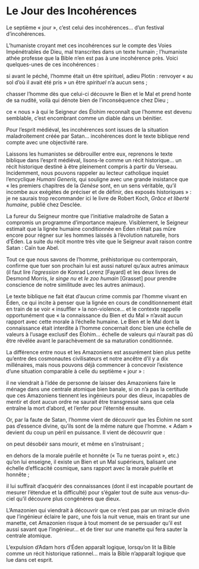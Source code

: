 # Le Jour des Incohérences

Le septième « jour », c’est celui des incohérences... d’un festival d’incohérences.

L’humaniste croyant met ces incohérences sur le compte des Voies Impénétrables de Dieu, mal transcrites dans un texte humain ; l’humaniste athée professe que la Bible n’en est pas à une incohérence près. Voici quelques-unes de ces incohérences :

si avant le péché, l’homme était un être spirituel, adieu Plotin : renvoyer « au sol d’où il avait été pris » un être *spirituel* n’a aucun sens ;

chasser l’homme dès que celui-ci découvre le Bien et le Mal et prend honte de sa nudité, voilà qui dénote bien de l’inconséquence chez Dieu ;

ce « nous » à qui le Seigneur des Élohim reconnaît que l’homme est devenu semblable, c’est encombrant comme un diable dans un bénitier.

Pour l’esprit médiéval, les incohérences sont issues de la situation maladroitement créée par Satan... incohérences dont le texte biblique rend compte avec une objectivité rare.

Laissons les humanistes se débrouiller entre eux, reprenons le texte biblique dans l’esprit médiéval, lisons-le comme un récit historique... un récit historique destiné à être pleinement compris à partir du Verseau. <span id="e9782221228517_c19-st1.xhtml#page-284"></span>Incidemment, nous pouvons rappeler au lecteur catholique inquiet l’encyclique *Humani Generis,* qui souligne avec une grande insistance que « les premiers chapitres de la *Genèse* sont, en un sens véritable, qu’il incombe aux exégètes de préciser et de définir, des exposés historiques » : je ne saurais trop recommander ici le livre de Robert Koch, *Grâce et liberté humaine,* publié chez Desclée.

La fureur du Seigneur montre que l’initiative maladroite de Satan a compromis un programme d’importance majeure. Visiblement, le Seigneur estimait que la lignée humaine conditionnée en Éden n’était pas mûre encore pour régner sur les hommes laissés à l’évolution naturelle, hors d’Éden. La suite du récit montre très vite que le Seigneur avait raison contre Satan : Caïn tue Abel.

Tout ce que nous savons de l’homme, préhistorique ou contemporain, confirme que tuer son prochain lui est aussi naturel qu’aux autres animaux (il faut lire *l’agression* de Konrad Lorenz \[Fayard\] et les deux livres de Desmond Morris, *le singe nu* et *le zoo humain* \[Grasset\] pour prendre conscience de notre similitude avec les autres animaux).

Le texte biblique ne fait état d’aucun crime commis par l’homme vivant en Éden, ce qui incite à penser que la lignée en cours de conditionnement était en train de se voir « insuffler » la non-violence... et le contexte rappelle opportunément que « la connaissance du Bien et du Mal » n’avait aucun rapport avec cette morale à l’échelle humaine. Le Bien et le Mal dont la connaissance était interdite à l’homme concernait donc bien une échelle de valeurs à l’usage exclusif des Élohim... échelle de valeurs qui n’aurait pas dû être révélée avant le parachèvement de sa maturation conditionnée.

La différence entre nous et les Amazoniens est assurément bien plus petite qu’entre des cosmonautes civilisateurs et notre ancêtre d’il y a dix millénaires, mais <span id="e9782221228517_c19-st1.xhtml#page-285"></span>nous pouvons déjà commencer à concevoir l’existence d’une situation comparable à celle du septième « jour » :

il ne viendrait à l’idée de personne de laisser des Amazoniens faire le ménage dans une centrale atomique bien banale, si on n’a pas la certitude que ces Amazoniens tiennent les ingénieurs pour des dieux, incapables de mentir et dont aucun ordre ne saurait être transgressé sans que cela entraîne la mort d’abord, et l’enfer pour l’éternité ensuite.

Or, par la faute de Satan, l’homme vient de découvrir que les Élohim ne sont pas d’essence divine, qu’ils sont de la même nature que l’homme. « Adam » devient du coup un péril en puissance. Il vient de découvrir que :

on peut désobéir sans mourir, et même en s’instruisant ;

en dehors de la morale puérile et honnête (« Tu ne tueras point », etc.) qu’on lui enseigne, il existe un Bien et un Mal supérieurs, balisant une échelle d’efficacité cosmique, sans rapport avec la morale puérile et honnête ;

il lui suffirait d’acquérir des connaissances (dont il est incapable pourtant de mesurer l’étendue et la difficulté) pour s’égaler tout de suite aux venus-du-ciel qu’il découvre plus congénères que dieux.

L’Amazonien qui viendrait à découvrir que ce n’est pas par un miracle divin que l’ingénieur éclaire le parc, une fois la nuit venue, mais en tirant sur une manette, cet Amazonien risque à tout moment de se persuader qu’il est aussi savant que l’ingénieur... et de tirer sur une manette qui fera sauter la centrale atomique.

L’expulsion d’Adam hors d’Éden apparaît logique, lorsqu’on lit la Bible comme un récit historique rationnel... mais la Bible n’apparaît logique que lue dans cet esprit.

<span id="e9782221228517_c19-st1.xhtml#page-286"></span>

<span id="e9782221228517_c19-st1.xhtml#title98"></span>

